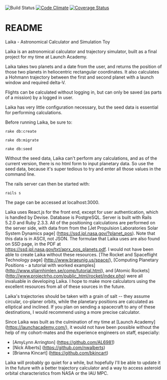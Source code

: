 ![Build Status](https://codeship.com/projects/b8d617b0-3528-0136-09f3-3e151ebb66ce/status?branch=master)
[![Code Climate](https://codeclimate.com/github/LazyCat05/laika/badges/gpa.svg)](https://codeclimate.com/github/LazyCat05/laika)
[![Coverage Status](https://coveralls.io/repos/github/LazyCat05/laika/badge.svg?branch=master)](https://coveralls.io/github/LazyCat05/laika?branch=master)


# README

Laika - Astronomical Calculator and Simulation Toy

Laika is an astronomical calculator and trajectory simulator, built as a final project for my time at Launch Academy.

Laika takes two planets and a date from the user, and returns the position of those two planets in heliocentric rectangular coordinates. It also calculates a Hohmann trajectory between the first and second planet with a launch window and required delta-V.

Flights can be calculated without logging in, but can only be saved (as parts of a mission) by a logged in user.

Laika has very little configuration necessary, but the seed data is essential for performing calculations.

Before running Laika, be sure to:

`rake db:create`

`rake db:migrate`

`rake db:seed`

Without the seed data, Laika can't perform any calculations, and as of the current version, there is no html form to input planetary data. So use the seed data, because it's super tedious to try and enter all those values in the command line.

The rails server can then be started with:

`rails s`

The page can be accessed at localhost:3000.

Laika uses React.js for the front end, except for user authentication, which is handled by Devise. Database is PostgreSQL. Server is built with Rails 5.2.0 and Ruby 2.3.3. All of the positioning calculations are performed on the server side, with data from from the [Jet Propulsion Laboratories Solar System Dynamics page] (https://ssd.jpl.nasa.gov/?planet_pos). Note that this data is in ASCII, not JSON. The formulae that Laika uses are also found on SSD page, in the PDF at https://ssd.jpl.nasa.gov/txt/aprx_pos_planets.pdf. I would not have been able to create Laika without these resources. [The Rocket and Spaceflight Technology page] (http://www.braeunig.us/space/), [Computing Planetary Positions - a tutorial with worked examples] (http://www.stjarnhimlen.se/comp/tutorial.html), and [Atomic Rockets] (http://www.projectrho.com/public_html/rocket/index.php) were all invaluable in developing Laika. I hope to make more calculators using the excellent resources from all of these sources in the future.

Laika's trajectories should be taken with a grain of salt -- they assume circular, co-planer orbits, while the planetary positions are calculated as elliptical and inclined. If you plan on sending a spacecraft to any of these destinations, I would recommend using a more precise calculator.

Since Laika was built as the culmination of my time at [Launch Academy] (https://launchacademy.com/), it would not have been possible without the help of my cohort-mates and the experience engineers on staff, especially:

* [AmyLynn Arrington] (https://github.com/AL6981)
* [Nick Alberts] (https://github.com/nwalberts)
* [Brianna Kincart] (https://github.com/bkincart)

Laika will probably go quiet for a while, but hopefully I'll be able to update it in the future with a better trajectory calculator and a way to access asteroid orbital characteristics from NASA or the IAU MPC.
